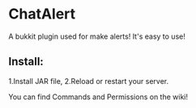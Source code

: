 # ChatAlert
A bukkit plugin used for make alerts!
It's easy to use! 

## Install:
1.Install JAR file,
2.Reload or restart your server.

You can find Commands and Permissions on the wiki!
